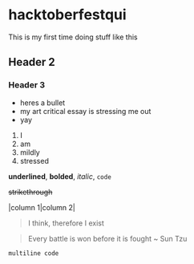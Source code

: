 # hacktoberfestqui

This is my first time doing stuff like this

## Header 2

### Header 3
 - heres a bullet
 - my art critical essay is stressing me out
 - yay

1. I
2. am
3. mildly
4. stressed

__underlined__, **bolded**, *italic*, `code`

~~strikethrough~~

|column 1|column 2|

> I think, therefore I exist

> Every battle is won before it is fought
~ Sun Tzu


```
multiline code
```

